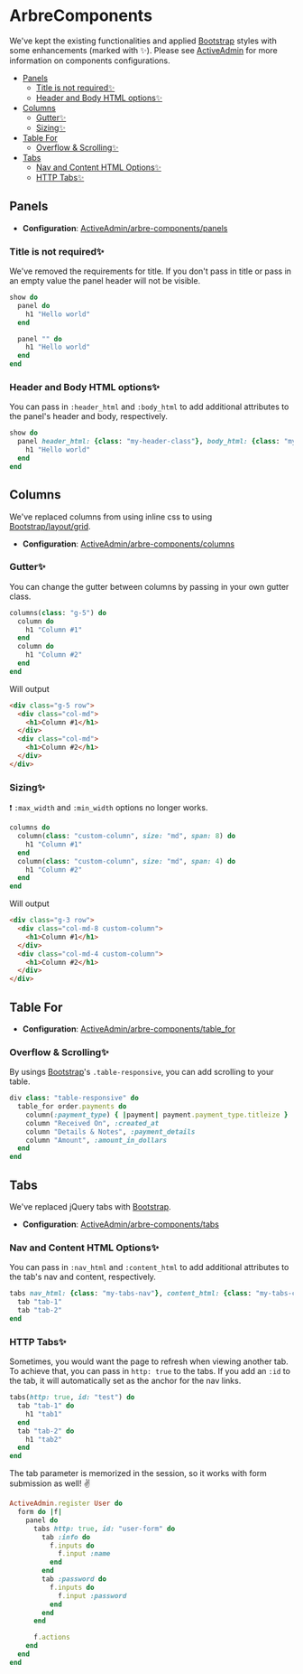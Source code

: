 [ActiveAdmin]: https://activeadmin.info/12-arbre-components.html
[ActiveAdmin/arbre-components/columns]: https://activeadmin.info/12-arbre-components.html#columns
[ActiveAdmin/arbre-components/panels]: https://activeadmin.info/12-arbre-components.html#panels
[ActiveAdmin/arbre-components/table_for]: https://activeadmin.info/12-arbre-components.html#table_for
[ActiveAdmin/arbre-components/tabs]: https://activeadmin.info/12-arbre-components.html#tabs
[Bootstrap]: https://getbootstrap.com/docs/5.0/
[Bootstrap/layout/grid]: https://getbootstrap.com/docs/5.0/layout/grid/

# ArbreComponents <!-- omit in toc -->
We've kept the existing functionalities and applied [Bootstrap] styles with some enhancements (marked with ✨). Please see [ActiveAdmin] for more information on components configurations.

- [Panels](#panels)
  - [Title is not required✨](#title-is-not-required)
  - [Header and Body HTML options✨](#header-and-body-html-options)
- [Columns](#columns)
  - [Gutter✨](#gutter)
  - [Sizing✨](#sizing)
- [Table For](#table-for)
  - [Overflow & Scrolling✨](#overflow--scrolling)
- [Tabs](#tabs)
  - [Nav and Content HTML Options✨](#nav-and-content-html-options)
  - [HTTP Tabs✨](#http-tabs)

## Panels
- **Configuration**: [ActiveAdmin/arbre-components/panels]

### Title is not required✨
We've removed the requirements for title. If you don't pass in title or pass in an empty value the panel header will not be visible.

```ruby
show do
  panel do
    h1 "Hello world"
  end

  panel "" do
    h1 "Hello world"
  end
end
```

### Header and Body HTML options✨
You can pass in `:header_html` and `:body_html` to add additional attributes to the panel's header and body, respectively.

```ruby
show do
  panel header_html: {class: "my-header-class"}, body_html: {class: "my-body-class"} do
    h1 "Hello world"
  end
end
```

## Columns
We've replaced columns from using inline css to using [Bootstrap/layout/grid].

- **Configuration**: [ActiveAdmin/arbre-components/columns]

### Gutter✨
You can change the gutter between columns by passing in your own gutter class.
```ruby
columns(class: "g-5") do
  column do
    h1 "Column #1"
  end
  column do
    h1 "Column #2"
  end
end
```

Will output
```html
<div class="g-5 row">
  <div class="col-md">
    <h1>Column #1</h1>
  </div>
  <div class="col-md">
    <h1>Column #2</h1>
  </div>
</div>
```

### Sizing✨
❗️ `:max_width` and `:min_width` options no longer works.

```ruby
columns do
  column(class: "custom-column", size: "md", span: 8) do
    h1 "Column #1"
  end
  column(class: "custom-column", size: "md", span: 4) do
    h1 "Column #2"
  end
end
```

Will output
```html
<div class="g-3 row">
  <div class="col-md-8 custom-column">
    <h1>Column #1</h1>
  </div>
  <div class="col-md-4 custom-column">
    <h1>Column #2</h1>
  </div>
</div>
```

## Table For
- **Configuration**: [ActiveAdmin/arbre-components/table_for]

### Overflow & Scrolling✨
By usings [Bootstrap]'s `.table-responsive`, you can add scrolling to your table.

```ruby
div class: "table-responsive" do
  table_for order.payments do
    column(:payment_type) { |payment| payment.payment_type.titleize }
    column "Received On", :created_at
    column "Details & Notes", :payment_details
    column "Amount", :amount_in_dollars
  end
end
```

## Tabs
We've replaced jQuery tabs with [Bootstrap].

- **Configuration**: [ActiveAdmin/arbre-components/tabs]

### Nav and Content HTML Options✨
You can pass in `:nav_html` and `:content_html` to add additional attributes to the tab's nav and content, respectively.

```ruby
tabs nav_html: {class: "my-tabs-nav"}, content_html: {class: "my-tabs-content"} do
  tab "tab-1"
  tab "tab-2"
end
```

### HTTP Tabs✨
Sometimes, you would want the page to refresh when viewing another tab. To achieve that, you can pass in `http: true` to the tabs.
If you add an `:id` to the tab, it will automatically set as the anchor for the nav links.

```ruby
tabs(http: true, id: "test") do
  tab "tab-1" do
    h1 "tab1"
  end
  tab "tab-2" do
    h1 "tab2"
  end
end
```

The tab parameter is memorized in the session, so it works with form submission as well! ✌️
```ruby
ActiveAdmin.register User do
  form do |f|
    panel do
      tabs http: true, id: "user-form" do
        tab :info do
          f.inputs do
            f.input :name
          end
        end
        tab :password do
          f.inputs do
            f.input :password
          end
        end
      end

      f.actions
    end
  end
end
```
